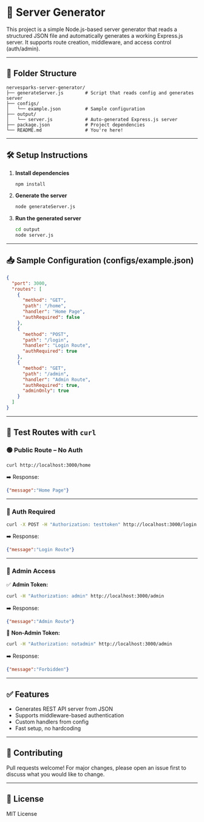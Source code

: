 # 🚀 Server Generator

This project is a simple Node.js-based server generator that reads a structured JSON file and automatically generates a working Express.js server. It supports route creation, middleware, and access control (auth/admin).

---

## 📁 Folder Structure
```
nervesparks-server-generator/
├── generateServer.js        # Script that reads config and generates server
├── configs/
│   └── example.json         # Sample configuration
├── output/
│   └── server.js            # Auto-generated Express.js server
├── package.json             # Project dependencies
└── README.md                # You're here!
```

---

## 🛠️ Setup Instructions

1. **Install dependencies**
   ```bash
   npm install
   ```

2. **Generate the server**
   ```bash
   node generateServer.js
   ```

3. **Run the generated server**
   ```bash
   cd output
   node server.js
   ```

---

## 📥 Sample Configuration (configs/example.json)

```json
{
  "port": 3000,
  "routes": [
    {
      "method": "GET",
      "path": "/home",
      "handler": "Home Page",
      "authRequired": false
    },
    {
      "method": "POST",
      "path": "/login",
      "handler": "Login Route",
      "authRequired": true
    },
    {
      "method": "GET",
      "path": "/admin",
      "handler": "Admin Route",
      "authRequired": true,
      "adminOnly": true
    }
  ]
}
```

---

## 🧪 Test Routes with `curl`

### 🟢 Public Route – No Auth
```bash
curl http://localhost:3000/home
```
➡️ Response:
```json
{"message":"Home Page"}
```

---

### 🔐 Auth Required
```bash
curl -X POST -H "Authorization: testtoken" http://localhost:3000/login
```
➡️ Response:
```json
{"message":"Login Route"}
```

---

### 🔐 Admin Access
✅ **Admin Token:**
```bash
curl -H "Authorization: admin" http://localhost:3000/admin
```
➡️ Response:
```json
{"message":"Admin Route"}
```

🚫 **Non-Admin Token:**
```bash
curl -H "Authorization: notadmin" http://localhost:3000/admin
```
➡️ Response:
```json
{"message":"Forbidden"}
```

---

## ✅ Features

- Generates REST API server from JSON
- Supports middleware-based authentication
- Custom handlers from config
- Fast setup, no hardcoding

---

## 🤝 Contributing

Pull requests welcome! For major changes, please open an issue first to discuss what you would like to change.

---

## 📜 License

MIT License

